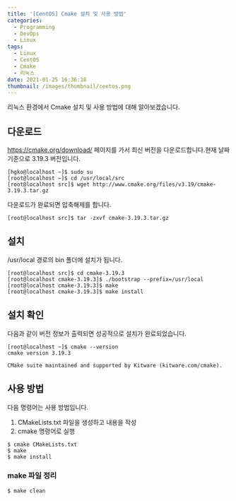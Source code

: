 ```yaml
---
title: '[CentOS] Cmake 설치 및 사용 방법'
categories:
  - Programming
  - DevOps
  - Linux
tags:
  - Linux
  - CentOS
  - Cmake
  - 리눅스
date: 2021-01-25 16:36:18
thumbnail: /images/thumbnail/centos.png
---
```


리눅스 환경에서 Cmake 설치 및 사용 방법에 대해 알아보겠습니다.

## 다운로드

https://cmake.org/download/ 페이지를 가서 최신 버전을 다운로드합니다.현재 날짜 기준으로 3.19.3 버전입니다.

```shell
[hgko@localhost ~]$ sudo su
[root@localhost ~]$ cd /usr/local/src
[root@localhost src]$ wget http://www.cmake.org/files/v3.19/cmake-3.19.3.tar.gz
```

다운로드가 완료되면 압축해제를 합니다.

```shell
[root@localhost src]$ tar -zxvf cmake-3.19.3.tar.gz
```

## 설치

/usr/local 경로의 bin 폴더에 설치가 됩니다.

```shell
[root@localhost src]$ cd cmake-3.19.3
[root@localhost cmake-3.19.3]$ ./bootstrap --prefix=/usr/local
[root@localhost cmake-3.19.3]$ make
[root@localhost cmake-3.19.3]$ make install
```

## 설치 확인

다음과 같이 버전 정보가 출력되면 성공적으로 설치가 완료되었습니다.

```shell
[root@localhost ~]$ cmake --version
cmake version 3.19.3

CMake suite maintained and supported by Kitware (kitware.com/cmake).
```

## 사용 방법

다음 명령어는 사용 방법입니다.

1. CMakeLists.txt 파일을 생성하고 내용을 작성
2. cmake 명령어로 실행

```shell
$ cmake CMakeLists.txt
$ make
$ make install
```

### make 파일 정리

```shell
$ make clean
```
